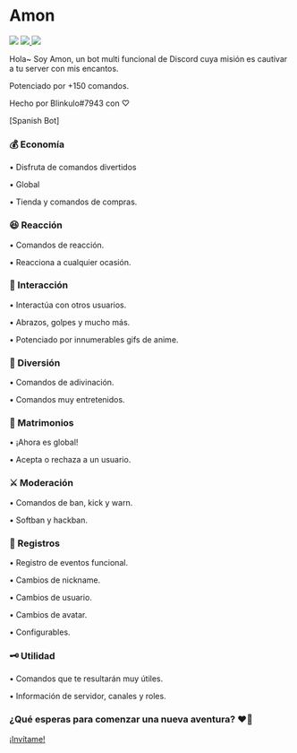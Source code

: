 # Amon

<img src="https://cdn.discordapp.com/attachments/1060447331566235658/1069031540685819924/Amon_banner.jpeg">

<a href="https://top.gg/bot/1045161373753167892">
  <img src="https://top.gg/api/widget/owner/1045161373753167892.svg">
</a> <a href="https://top.gg/bot/1045161373753167892">
  <img src="https://top.gg/api/widget/upvotes/1045161373753167892.svg">
</a>

Hola~ Soy Amon, un bot multi funcional de Discord cuya misión es cautivar a tu server con mis encantos.

Potenciado por +150 comandos.

Hecho por Blinkulo#7943 con ♡

[Spanish Bot]

<h3>💰 Economía</h3>
• Disfruta de comandos divertidos

• Global


• Tienda y comandos de compras.

<h3>😆 Reacción</h3>
• Comandos de reacción.

• Reacciona a cualquier ocasión. 

<h3>🤝 Interacción</h3>
• Interactúa con otros usuarios.


• Abrazos, golpes y mucho más.

• Potenciado por innumerables gifs de anime.

<h3>🎉 Diversión</h3>
• Comandos de adivinación.


• Comandos muy entretenidos.

<h3>💍 Matrimonios</h3>
• ¡Ahora es global!


• Acepta o rechaza a un usuario.


<h3>⚔️ Moderación</h3>
• Comandos de ban, kick y warn.


• Softban y hackban.

<h3>📖 Registros</h3>
• Registro de eventos funcional.

• Cambios de nickname.


• Cambios de usuario.


• Cambios de avatar.


• Configurables.

<h3>🗝 Utilidad</h3>
• Comandos que te resultarán muy útiles.

• Información de servidor, canales y roles.


<h3>¿Qué esperas para comenzar una nueva aventura? ❤️‍🔥</h3>
<a href="https://discord.com/api/oauth2/authorize?client_id=1045161373753167892&permissions=8&scope=bot">¡Invítame!</a>
